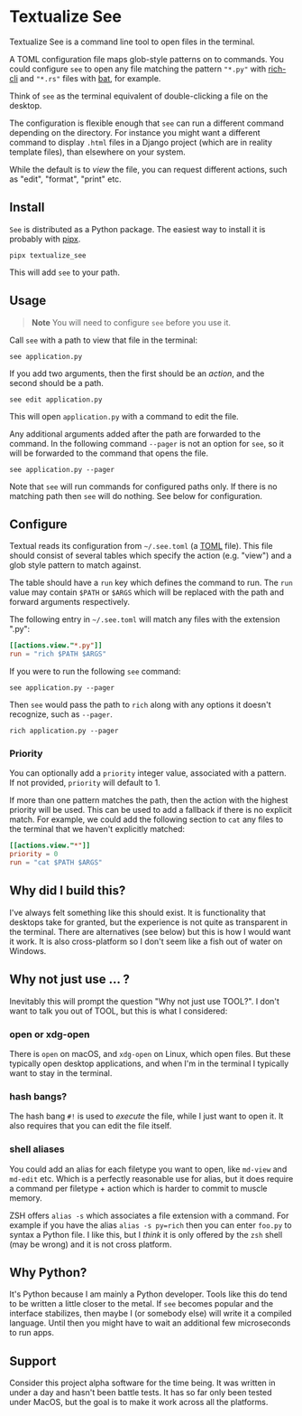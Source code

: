 # Textualize See

Textualize See is a command line tool to open files in the terminal.

A TOML configuration file maps glob-style patterns on to commands. You could configure `see` to open any file matching the pattern `"*.py"` with [rich-cli](https://github.com/Textualize/rich-cli) and `"*.rs"` files with [bat](https://github.com/sharkdp/bat), for example.

Think of `see` as the terminal equivalent of double-clicking a file on the desktop.

The configuration is flexible enough that `see` can run a different command depending on the directory. For instance you might want a different command to display `.html` files in a Django project (which are in reality template files), than elsewhere on your system.

While the default is to *view* the file, you can request different actions, such as "edit", "format", "print" etc. 

## Install

`See` is distributed as a Python package.
The easiest way to install it is probably with [pipx](https://pypa.github.io/pipx/).

```
pipx textualize_see
```

This will add `see` to your path.

## Usage

> **Note**
> You will need to configure `see` before you use it.

Call `see` with a path to view that file in the terminal:

```
see application.py
```

If you add two arguments, then the first should be an *action*, and the second should be a path.

```
see edit application.py
```

This will open `application.py` with a command to edit the file.

Any additional arguments added after the path are forwarded to the command.
In the following command `--pager` is not an option for `see`, so it will be forwarded to the command that opens the file.

```
see application.py --pager
```

Note that `see` will run commands for configured paths only.
If there is no matching path then `see` will do nothing.
See below for configuration.

## Configure

Textual reads its configuration from `~/.see.toml` (a [TOML](https://toml.io/en/) file).
This file should consist of several tables which specify the action (e.g. "view") and a glob style pattern to match against.

The table should have a `run` key which defines the command to run.
The `run` value may contain `$PATH` or `$ARGS` which will be replaced with the path and forward arguments respectively. 

The following entry in `~/.see.toml` will match any files with the extension ".py":

```toml
[[actions.view."*.py"]]
run = "rich $PATH $ARGS"
```

If you were to run the following `see` command:

```
see application.py --pager
```

Then `see` would pass the path to `rich` along with any options it doesn't recognize, such as `--pager`.

```
rich application.py --pager
```

### Priority

You can optionally add a `priority` integer value, associated with a pattern.
If not provided, `priority` will default to 1.

If more than one pattern matches the path, then the action with the highest priority will be used.
This can be used to add a fallback if there is no explicit match.
For example, we could add the following section to `cat` any files to the terminal that we haven't explicitly matched:

```toml
[[actions.view."*"]]
priority = 0
run = "cat $PATH $ARGS"
```

## Why did I build this?

I've always felt something like this should exist.
It is functionality that desktops take for granted, but the experience is not quite as transparent in the terminal.
There are alternatives (see below) but this is how I would want it work.
It is also cross-platform so I don't seem like a fish out of water on Windows.

## Why not just use ... ?

Inevitably this will prompt the question "Why not just use TOOL?".
I don't want to talk you out of TOOL, but this is what I considered:

### open or xdg-open

There is `open` on macOS, and `xdg-open` on Linux, which open files.
But these typically open desktop applications, and when I'm in the terminal I typically want to stay in the terminal.

### hash bangs?

The hash bang `#!` is used to *execute* the file, while I just want to open it. It also requires that you can edit the file itself.

### shell aliases

You could add an alias for each filetype you want to open, like `md-view` and `md-edit` etc.
Which is a perfectly reasonable use for alias, but it does require a command per filetype + action which is harder to commit to muscle memory.

ZSH offers `alias -s` which associates a file extension with a command.
For example if you have the alias `alias -s py=rich` then you can enter `foo.py` to syntax a Python file.
I like this, but I *think* it is only offered by the `zsh` shell (may be wrong) and it is not cross platform.

## Why Python?

It's Python because I am mainly a Python developer.
Tools like this do tend to be written a little closer to the metal.
If `see` becomes popular and the interface stabilizes, then maybe I (or somebody else) will write it a compiled language.
Until then you might have to wait an additional few microseconds to run apps.

## Support

Consider this project alpha software for the time being.
It was written in under a day and hasn't been battle tests.
It has so far only been tested under MacOS, but the goal is to make it work across all the platforms.

